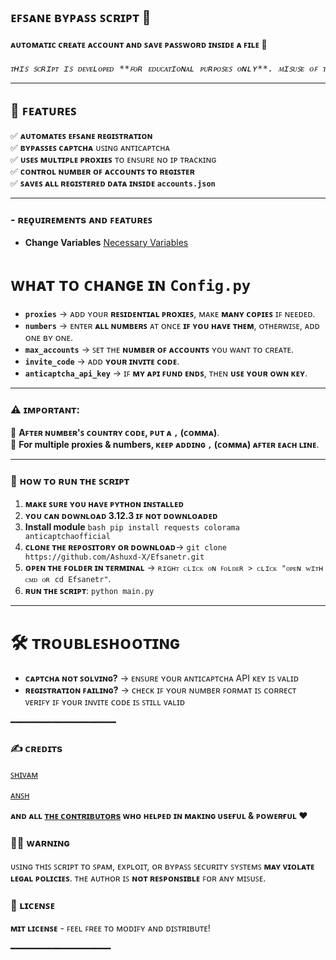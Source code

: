 ## ᴇꜰꜱᴀɴᴇ ʙʏᴘᴀꜱꜱ ꜱᴄʀɪᴘᴛ 🚀

<h4>ᴀᴜᴛᴏᴍᴀᴛɪᴄ ᴄʀᴇᴀᴛᴇ ᴀᴄᴄᴏᴜɴᴛ ᴀɴᴅ ꜱᴀᴠᴇ ᴘᴀꜱꜱᴡᴏʀᴅ ɪɴꜱɪᴅᴇ ᴀ ꜰɪʟᴇ 🚀</h4>
<pre><i>ᴛʜɪꜱ ꜱᴄʀɪᴘᴛ ɪꜱ ᴅᴇᴠᴇʟᴏᴘᴇᴅ **ꜰᴏʀ ᴇᴅᴜᴄᴀᴛɪᴏɴᴀʟ ᴘᴜʀᴘᴏꜱᴇꜱ ᴏɴʟʏ**. ᴍɪꜱᴜꜱᴇ ᴏꜰ ᴛʜɪꜱ ꜱᴄʀɪᴘᴛ ɪꜱ **ꜱᴛʀɪᴄᴛʟʏ ᴘʀᴏʜɪʙɪᴛᴇᴅ**. ᴜꜱᴇ ᴀᴛ ʏᴏᴜʀ ᴏᴡɴ ʀɪꜱᴋ!</i></pre>

---

## 🔹 **ꜰᴇᴀᴛᴜʀᴇꜱ**  
✅ **ᴀᴜᴛᴏᴍᴀᴛᴇꜱ ᴇꜰꜱᴀɴᴇ ʀᴇɢɪꜱᴛʀᴀᴛɪᴏɴ**  
✅ **ʙʏᴘᴀꜱꜱᴇꜱ ᴄᴀᴘᴛᴄʜᴀ** ᴜꜱɪɴɢ ᴀɴᴛɪᴄᴀᴘᴛᴄʜᴀ  
✅ **ᴜꜱᴇꜱ ᴍᴜʟᴛɪᴘʟᴇ ᴘʀᴏxɪᴇꜱ** ᴛᴏ ᴇɴꜱᴜʀᴇ ɴᴏ ɪᴘ ᴛʀᴀᴄᴋɪɴɢ  
✅ **ᴄᴏɴᴛʀᴏʟ ɴᴜᴍʙᴇʀ ᴏꜰ ᴀᴄᴄᴏᴜɴᴛꜱ ᴛᴏ ʀᴇɢɪꜱᴛᴇʀ**  
✅ **ꜱᴀᴠᴇꜱ ᴀʟʟ ʀᴇɢɪꜱᴛᴇʀᴇᴅ ᴅᴀᴛᴀ ɪɴꜱɪᴅᴇ `accounts.json`**  

---

<summary><h3>
- <b> ʀᴇǫᴜɪʀᴇᴍᴇɴᴛs ᴀɴᴅ ꜰᴇᴀᴛᴜʀᴇꜱ </b>
</h3></summary>

- **Change Variables** [Necessary Variables](https://github.com/Ashuxd-X/Efsanetr/blob/main/config.py)

# ᴡʜᴀᴛ ᴛᴏ ᴄʜᴀɴɢᴇ ɪɴ `Config.py`

- **`proxies`** → ᴀᴅᴅ ʏᴏᴜʀ **ʀᴇꜱɪᴅᴇɴᴛɪᴀʟ ᴘʀᴏxɪᴇꜱ**, ᴍᴀᴋᴇ **ᴍᴀɴʏ ᴄᴏᴘɪᴇꜱ** ɪꜰ ɴᴇᴇᴅᴇᴅ.  
- **`numbers`** → ᴇɴᴛᴇʀ **ᴀʟʟ ɴᴜᴍʙᴇʀꜱ** ᴀᴛ ᴏɴᴄᴇ **ɪꜰ ʏᴏᴜ ʜᴀᴠᴇ ᴛʜᴇᴍ**, ᴏᴛʜᴇʀᴡɪꜱᴇ, ᴀᴅᴅ ᴏɴᴇ ʙʏ ᴏɴᴇ.  
- **`max_accounts`** → ꜱᴇᴛ ᴛʜᴇ **ɴᴜᴍʙᴇʀ ᴏꜰ ᴀᴄᴄᴏᴜɴᴛꜱ** ʏᴏᴜ ᴡᴀɴᴛ ᴛᴏ ᴄʀᴇᴀᴛᴇ.  
- **`invite_code`** → ᴀᴅᴅ **ʏᴏᴜʀ ɪɴᴠɪᴛᴇ ᴄᴏᴅᴇ**.  
- **`anticaptcha_api_key`** → ɪꜰ **ᴍʏ ᴀᴘɪ ꜰᴜɴᴅ ᴇɴᴅꜱ**, ᴛʜᴇɴ **ᴜꜱᴇ ʏᴏᴜʀ ᴏᴡɴ ᴋᴇʏ**.  

---

### ⚠ **ɪᴍᴘᴏʀᴛᴀɴᴛ:**  
🔹 **Aꜰᴛᴇʀ ɴᴜᴍʙᴇʀ'ꜱ ᴄᴏᴜɴᴛʀʏ ᴄᴏᴅᴇ, ᴘᴜᴛ ᴀ `,` (ᴄᴏᴍᴍᴀ)**.  
🔹 **For multiple proxies & numbers, ᴋᴇᴇᴘ ᴀᴅᴅɪɴɢ `,` (ᴄᴏᴍᴍᴀ) ᴀꜰᴛᴇʀ ᴇᴀᴄʜ ʟɪɴᴇ**.  

---

### 🔹 **ʜᴏᴡ ᴛᴏ ʀᴜɴ ᴛʜᴇ ꜱᴄʀɪᴘᴛ**
1. **ᴍᴀᴋᴇ ꜱᴜʀᴇ ʏᴏᴜ ʜᴀᴠᴇ ᴘʏᴛʜᴏɴ ɪɴꜱᴛᴀʟʟᴇᴅ**
2. **ʏᴏᴜ ᴄᴀɴ ᴅᴏᴡɴʟᴏᴀᴅ 3.12.3 ɪꜰ ɴᴏᴛ ᴅᴏᴡɴʟᴏᴀᴅᴇᴅ**
3. **Install module** `bash pip install requests colorama anticaptchaofficial`
4. **ᴄʟᴏɴᴇ ᴛʜᴇ ʀᴇᴘᴏꜱɪᴛᴏʀʏ ᴏʀ ᴅᴏᴡɴʟᴏᴀᴅ**→ `git clone https://github.com/Ashuxd-X/Efsanetr.git`
4. **ᴏᴘᴇɴ ᴛʜᴇ ꜰᴏʟᴅᴇʀ ɪɴ ᴛᴇʀᴍɪɴᴀʟ** → `ʀɪɢʜᴛ ᴄʟɪᴄᴋ ᴏɴ ꜰᴏʟᴅᴇʀ > ᴄʟɪᴄᴋ "ᴏᴘᴇɴ ᴡɪᴛʜ ᴄᴍᴅ ᴏʀ cd Efsanetr"`.  
5. **ʀᴜɴ ᴛʜᴇ ꜱᴄʀɪᴘᴛ**: `python main.py`


---
# 🛠 ᴛʀᴏᴜʙʟᴇꜱʜᴏᴏᴛɪɴɢ

- **ᴄᴀᴘᴛᴄʜᴀ ɴᴏᴛ ꜱᴏʟᴠɪɴɢ?** → ᴇɴꜱᴜʀᴇ ʏᴏᴜʀ ᴀɴᴛɪᴄᴀᴘᴛᴄʜᴀ API ᴋᴇʏ ɪꜱ ᴠᴀʟɪᴅ  
- **ʀᴇɢɪꜱᴛʀᴀᴛɪᴏɴ ꜰᴀɪʟɪɴɢ?** → ᴄʜᴇᴄᴋ ɪꜰ ʏᴏᴜʀ ɴᴜᴍʙᴇʀ ꜰᴏʀᴍᴀᴛ ɪꜱ ᴄᴏʀʀᴇᴄᴛ  
 ᴠᴇʀɪꜰʏ ɪꜰ ʏᴏᴜʀ ɪɴᴠɪᴛᴇ ᴄᴏᴅᴇ ɪꜱ ꜱᴛɪʟʟ ᴠᴀʟɪᴅ  

━━━━━━━━━━━━━━━━━━━━


### ✍️ ᴄʀᴇᴅɪᴛs 

 [ꜱʜɪᴠᴀᴍ](https://github.com/Shivam892483)

 [ᴀɴꜱʜ](https://github.com/Ashuxd-X)

 <b>ᴀɴᴅ ᴀʟʟ [ᴛʜᴇ ᴄᴏɴᴛʀɪʙᴜᴛᴏʀs](https://github.com/Ashuxd-X/Efsanetr/graphs/contributors) ᴡʜᴏ ʜᴇʟᴩᴇᴅ ɪɴ ᴍᴀᴋɪɴɢ  ᴜsᴇғᴜʟ & ᴩᴏᴡᴇʀғᴜʟ ❤️ </b>


### 🏴‍☠️ ᴡᴀʀɴɪɴɢ 

ᴜꜱɪɴɢ ᴛʜɪꜱ ꜱᴄʀɪᴘᴛ ᴛᴏ ꜱᴘᴀᴍ, ᴇxᴘʟᴏɪᴛ, ᴏʀ ʙʏᴘᴀꜱꜱ ꜱᴇᴄᴜʀɪᴛʏ ꜱʏꜱᴛᴇᴍꜱ **ᴍᴀʏ ᴠɪᴏʟᴀᴛᴇ ʟᴇɢᴀʟ ᴘᴏʟɪᴄɪᴇꜱ**. ᴛʜᴇ ᴀᴜᴛʜᴏʀ ɪꜱ **ɴᴏᴛ ʀᴇꜱᴘᴏɴꜱɪʙʟᴇ** ꜰᴏʀ ᴀɴʏ ᴍɪꜱᴜꜱᴇ.  

### 📜 ʟɪᴄᴇɴꜱᴇ

**ᴍɪᴛ ʟɪᴄᴇɴꜱᴇ** - ꜰᴇᴇʟ ꜰʀᴇᴇ ᴛᴏ ᴍᴏᴅɪꜰʏ ᴀɴᴅ ᴅɪꜱᴛʀɪʙᴜᴛᴇ!


━━━━━━━━━━━━━━━━━━━
